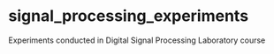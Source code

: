 # signal_processing_experiments
Experiments conducted in Digital Signal Processing Laboratory course
